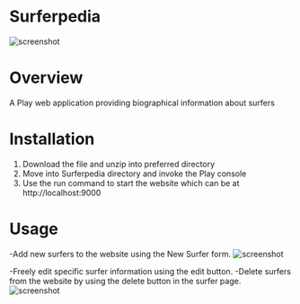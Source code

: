 Surferpedia
===========
![screenshot](https://raw.github.com/ekomiyama/Surferpedia/dynamic/doc/home.png)

Overview
===========
A Play web application providing biographical information about surfers


Installation
===========

1. Download the file and unzip into preferred directory
2. Move into Surferpedia directory and invoke the Play console
3. Use the run command to start the website which can be at http://localhost:9000


Usage
==========  
-Add new surfers to the website using the New Surfer form.
![screenshot](https://raw.github.com/ekomiyama/Surferpedia/dynamic/doc/form.png)

-Freely edit specific surfer information using the edit button.
-Delete surfers from the website by using the delete button in the surfer page.
![screenshot](https://raw.github.com/ekomiyama/Surferpedia/dynamic/doc/surfer.png)

 
